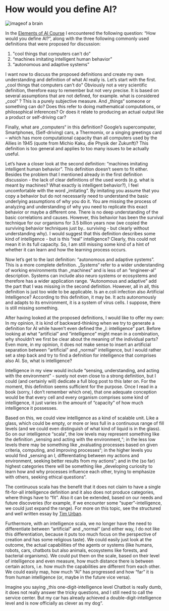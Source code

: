 # How would you define AI?

![imageof a brain](https://user-images.githubusercontent.com/56920075/183062758-a9406329-6e2a-41c8-b9c4-d740d88a3ae1.png)


In the [Elements of AI Course](https://course.elementsofai.com/1/3) I encountered the following question: “How would you define AI?”, along with the three following commonly used definitions that were proposed for discussion: 
1.	"cool things that computers can't do"
2.	“machines imitating intelligent human behavior”
3.	“autonomous and adaptive systems”

I want now to discuss the proposed definitions and create my own understanding and definition of what AI really is. Let’s start with the first.
„cool things that computers can't do" Obviously not a very scientific definition, therefore easy to remember but not very precise. It is based on several assumptions that are not defined, for example. what is considered „cool“ ? This is a purely subjective measure.
And „things“ someone or something can do? Does this refer to doing mathematical computations, or philosophical inferences? Or does it relate to producing an actual output like a product or self-driving car?

Finally, what are „computers“ in this definition? Google’s supercomputer, Smartphones, (Self-driving) cars, a Thermomix, or a singing greetings card – which has more computational capacity than all computers used by the Allies in 1945 (quote from Michio Kaku, die Physik der Zukunft)? This definition is too general and applies to too many issues to be actually useful.

Let’s have a closer look at the second definition: “machines imitating intelligent human behavior”.
This definition doesn’t seem to fit either. Besides the problem that I mentioned already in the first definition discussion - the lack of clear definitions of the used words (e.g. what is meant by machines? What exactly is intelligent behavior?), I feel uncomfortable with the word „imitating“. By imitating you assume that you copy a behavior but do not necessarily need to understand the basic underlying assumptions of why you do it. You are missing the process of analyzing and understanding of why you need to replicate this exact behavior or maybe a different one. There is no deep understanding of the basic correlations and causes.
However, this behavior has been the survival technique for our organisms for 3.5 billion years now (we copied the surviving behavior techniques just by.. surviving - but clearly without understanding why). I would suggest that this definition describes some kind of intelligence - but is this “real” intelligence? Clearly, this could not mean it in its full capacity. So, I am still missing some kind of a hint of whether it can learn and how the learning process occurs.

Now let’s get to the last definition: “autonomous and adaptive systems”.
This is a more complete definition. „Systems“ refer to a wider understanding of working environments than „machines“ and is less of an “engineer-al” description. Systems can include also neuro systems or ecosystems and therefore has a wider application range. “Autonomous and adaptive” add the part that I was missing in the second definition. However, all in all, this definition is just too wide to be applicable. Is an e.coli infection also Artificial Intelligence? According to this definition, it may be. It acts autonomously and adapts to its environment, it is a system of virus cells. I suppose, there is still missing something.

After having looked at the proposed definitions, I would like to offer my own: 
In my opinion, it is kind of backward-thinking when we try to generate a definition for AI while haven’t even defined the „I: intelligence” part. Before looking at what “artificial” and “intelligence” might mean in a combination, why shouldn’t we first be clear about the meaning of the individual parts? Even more, in my opinion, it does not make sense to insert an artificial separation between “artificial” and „normal“ intelligence, but I would rather set a step back and try to find a definition for intelligence that comprises also AI.
So, what is intelligence?

Intelligence in my view would include “sensing, understanding, and acting with the environment” - surely not even close to a strong definition, but I could (and certainly will) dedicate a full blog post to this later on. For the moment, this definition seems sufficient for the purpose.
Once I read in a book (sorry, I don’t remember which one), that one adequate conception would be that every cell and every organism comprises some kind of intelligence, it just varies in the amount of “capacity” of how much intelligence it possesses.

Based on this, we could view intelligence as a kind of scalable unit. Like a glass, which could be empty, or more or less full in a continuous range of fill levels (and we could even distinguish of what kind of liquid is in the glass). So on our intelligence “scala”, the low levels may represent something like the definition „sensing and acting with the environment,“; in the less low levels there may be something like „evaluating processes based on given criteria, computing, and improving processes“; in the higher levels you would find „sensing an I, differentiating between my actions and environment, seeking better results from my actions“; and in the (so far) highest categories there will be something like „developing curiosity to learn how and why processes influence each other, trying to emphasize with others, seeking ethical questions“. 

The continuous scala has the benefit that it does not claim to have a single fit-for-all intelligence definition and it also does not produce categories, where things have to “fit”. Also it can be extended, based on our needs and future discoveries (for example, if we encounter some “super”-intelligence, we could just expand the range). For more on this topic, see the structured and well written essay by [Tim Urban](https://waitbutwhy.com/2015/01/artificial-intelligence-revolution-2.html=).

Furthermore, with an intelligence scala, we no longer have the need to differentiate between “artificial” and „normal“ (and either way, I do not like this differentiation, because it puts too much focus on the perspective of creation and has some religious taste). We could easily just look at the outcome, the actual capabilities of the agents or systems (like humans, robots, cars, chatbots but also animals, ecosystems like forests, and bacterial organisms). We could put them on the scale, based on their level of intelligence and even measure, how much distance there is between certain actors, i.e. how much the capabilities are different from each other. We could easily map, how much “AI” has progressed and how “far” it is from human intelligence (or, maybe in the future vice versa). 

Imagine you saying „this one-digit-intelligence level Chatbot is really dumb, it does not really answer the tricky questions, and I still need to call the service center. But my car has already achieved a double-digit-intelligence level and is now officially as clever as my dog“.
